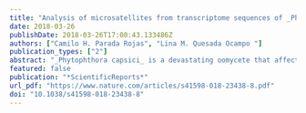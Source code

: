 ```yaml
---
title: "Analysis of microsatellites from transcriptome sequences of _Phytophthora capsici_ and applications for population studies"
date: 2018-03-26
publishDate: 2018-03-26T17:00:43.133486Z
authors: ["Camilo H. Parada Rojas", "Lina M. Quesada Ocampo "]
publication_types: ["2"]
abstract: "_Phytophthora capsici_ is a devastating oomycete that affects solanaceous, cucurbitaceous, fabaceous, and other crops in the United States (US) and worldwide. The release of the *P. capsici* genome allows for design of robust markers for genetic studies. We identified and characterized microsatellites in the *P. capsici* transcriptome. A subset of 50 microsatellites were assayed in a diverse set of *P. capsici* isolates and evaluated for polymorphism. Polymorphic microsatellites were confirmed by fragment analysis, and 12 were used for population characterization of 50 *P. capsici* isolates from different states, hosts, and mating types. Analysis of genetic relationship among isolates revealed significant geographic structure by state. Our findings highlight the usefulness of these 12 microsatellites to characterize the population structure of *P. capsici* and potential transferability to closely-related *Phytophthora* spp. since markers are located in coding regions. Our markers will facilitate genetic characterization and complement phenotypic studies of *P. capsici* populations, which may assist in deployment of disease management strategies."
featured: false
publication: "*ScientificReports*"
url_pdf: "https://www.nature.com/articles/s41598-018-23438-8.pdf"
doi: "10.1038/s41598-018-23438-8"
---
```


